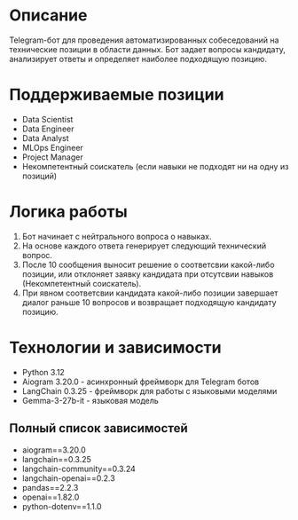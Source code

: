 # Описание
Telegram-бот для проведения автоматизированных собеседований на технические позиции в области данных. Бот задает вопросы кандидату, анализирует ответы и определяет наиболее подходящую позицию.

# Поддерживаемые позиции
* Data Scientist
* Data Engineer
* Data Analyst
* MLOps Engineer
* Project Manager
* Некомпетентный соискатель (если навыки не подходят ни на одну из позиций)

# Логика работы
1. Бот начинает с нейтрального вопроса о навыках.
2. На основе каждого ответа генерирует следующий технический вопрос.
3. После 10 сообщения выносит решение о соответсвии какой-либо позиции, или отклоняет заявку кандидата при отсутсвии навыков (Некомпетентный соискатель).
4. При явном соответсвии кандидата какой-либо позиции завершает диалог раньше 10 вопросов и возвращает подходящую кандидату позицию.

# Технологии и зависимости
* Python 3.12
* Aiogram 3.20.0 - асинхронный фреймворк для Telegram ботов
* LangChain 0.3.25 - фреймворк для работы с языковыми моделями
* Gemma-3-27b-it - языковая модель

## Полный список зависимостей

* aiogram==3.20.0
* langchain==0.3.25
* langchain-community==0.3.24
* langchain-openai==0.2.3
* pandas==2.2.3
* openai==1.82.0
* python-dotenv==1.1.0
